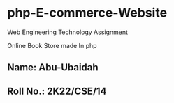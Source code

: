 # php-E-commerce-Website
Web Engineering Technology Assignment 

Online Book Store made In php 

## Name: Abu-Ubaidah
## Roll No.: 2K22/CSE/14
